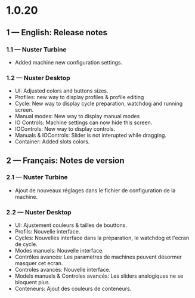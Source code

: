 # **1.0.20**

## **1 — English: Release notes**

### 1.1 — Nuster Turbine

- Added machine new configuration settings.

### 1.2 — Nuster Desktop

- UI: Adjusted colors and buttons sizes.
- Profiles: new way to display profiles & profile editing
- Cycle: New way to display cycle preparation, watchdog and running screen.
- Manual modes: New way to display manual modes
- IO Controls: Machine settings can now hide this screen.
- IOControls: New way to display controls.
- Manuals & IOControls: Slider is not interupted while dragging.
- Container: Added slots colors.

## **2 — Français: Notes de version**

### 2.1 — Nuster Turbine

- Ajout de nouveaux réglages dans le fichier de configuration de la machine.

### 2.2 — Nuster Desktop

- UI: Ajustement couleurs & tailles de bouttons.
- Profils: Nouvelle interface.
- Cycles: Nouvelles interface dans la préparation, le watchdog et l'ecran de cycle.
- Modes manuels: Nouvelle interface.
- Contrôles avancés: Les paramètres de machines peuvent désormer masquer cet ecran.
- Controles avancés: Nouvelle interface.
- Models manuels & Controles avancés: Les sliders analogiques ne se bloquent plus.
- Conteneurs: Ajout des couleurs de conteneurs.
